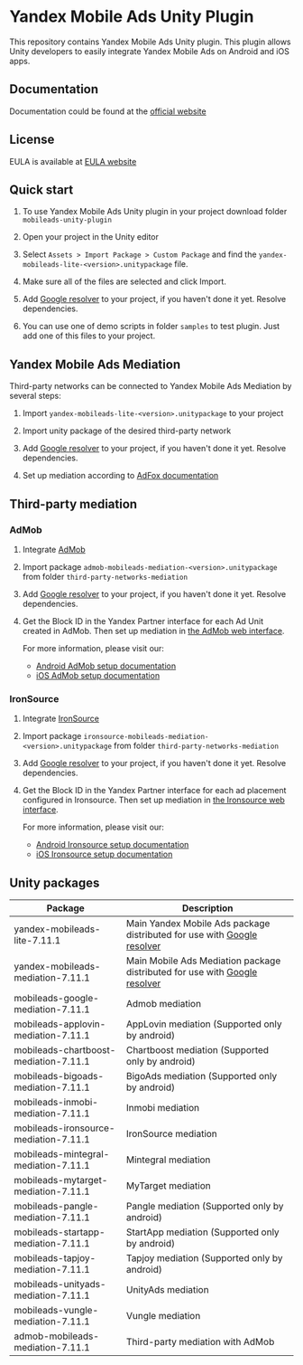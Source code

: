 # Yandex Mobile Ads Unity Plugin

This repository contains Yandex Mobile Ads Unity plugin. This plugin allows Unity developers to easily integrate Yandex
Mobile Ads on Android and iOS apps.

## Documentation

Documentation could be found at the [official website][DOCUMENTATION]

## License

EULA is available at [EULA website][LICENSE]

## Quick start

1. To use Yandex Mobile Ads Unity plugin in your project download folder `mobileads-unity-plugin`

2. Open your project in the Unity editor

3. Select `Assets > Import Package > Custom Package` and find the `yandex-mobileads-lite-<version>.unitypackage` file.

4. Make sure all of the files are selected and click Import.

5. Add [Google resolver] to your project, if you haven't done it yet. Resolve dependencies.

6. You can use one of demo scripts in folder `samples` to test plugin. Just add one of this files to your project.

## Yandex Mobile Ads Mediation

Third-party networks can be connected to Yandex Mobile Ads Mediation by several steps:

1. Import `yandex-mobileads-lite-<version>.unitypackage` to your project

2. Import unity package of the desired third-party network

3. Add [Google resolver] to your project, if you haven't done it yet. Resolve dependencies.

4. Set up mediation according
   to [AdFox documentation](https://yandex.com/dev/mobile-ads/doc/plugins/unity/mob-mediation/list-network-docpage/)

## Third-party mediation

### AdMob

1. Integrate [AdMob](https://developers.google.com/admob/unity/start)

2. Import package `admob-mobileads-mediation-<version>.unitypackage` from folder `third-party-networks-mediation`

3. Add [Google resolver] to your project, if you haven't done it yet. Resolve dependencies.

4. Get the Block ID in the Yandex Partner interface for each Ad Unit created in AdMob. Then set up mediation
   in [the AdMob web interface](https://apps.admob.com).

   For more information, please visit our:
    * [Android AdMob setup documentation](https://yandex.ru/support2/mobile-ads/en/dev/android/admob-third)
    * [iOS AdMob setup documentation](https://yandex.ru/support2/mobile-ads/en/dev/ios/admob-third)

### IronSource

1. Integrate [IronSource](https://developers.is.com/ironsource-mobile/unity/unity-plugin/)

2. Import package `ironsource-mobileads-mediation-<version>.unitypackage` from folder `third-party-networks-mediation`

3. Add [Google resolver] to your project, if you haven't done it yet. Resolve dependencies.

4. Get the Block ID in the Yandex Partner interface for each ad placement configured in Ironsource. Then set up
   mediation in [the Ironsource web interface](https://platform.ironsrc.com/partners/dashboard).

   For more information, please visit our:
    * [Android Ironsource setup documentation](https://yandex.com/support2/mobile-ads/en/dev/android/ironsource-third)
    * [iOS Ironsource setup documentation](https://yandex.com/support2/mobile-ads/en/dev/ios/ironsource-third)

## Unity packages

| Package                              | Description                                                                  |
|--------------------------------------|------------------------------------------------------------------------------|
| yandex-mobileads-lite-7.11.1         | Main Yandex Mobile Ads package distributed for use with [Google resolver]    |
| yandex-mobileads-mediation-7.11.1    | Main Mobile Ads Mediation package distributed for use with [Google resolver] |
| mobileads-google-mediation-7.11.1    | Admob mediation                                                              |
| mobileads-applovin-mediation-7.11.1  | AppLovin mediation (Supported only by android)                               |
| mobileads-chartboost-mediation-7.11.1| Chartboost mediation (Supported only by android)                             |
| mobileads-bigoads-mediation-7.11.1   | BigoAds mediation (Supported only by android)                                |
| mobileads-inmobi-mediation-7.11.1    | Inmobi mediation                                                             |
| mobileads-ironsource-mediation-7.11.1| IronSource mediation                                                         |
| mobileads-mintegral-mediation-7.11.1 | Mintegral mediation                                                          |
| mobileads-mytarget-mediation-7.11.1  | MyTarget mediation                                                           |
| mobileads-pangle-mediation-7.11.1    | Pangle mediation (Supported only by android)                                 |
| mobileads-startapp-mediation-7.11.1  | StartApp mediation (Supported only by android)                               |
| mobileads-tapjoy-mediation-7.11.1    | Tapjoy mediation (Supported only by android)                                 |
| mobileads-unityads-mediation-7.11.1  | UnityAds mediation                                                           |
| mobileads-vungle-mediation-7.11.1    | Vungle mediation                                                             |
| admob-mobileads-mediation-7.11.1     | Third-party mediation with AdMob                                             |

[Google resolver]: https://github.com/googlesamples/unity-jar-resolver

[DOCUMENTATION]: https://yandex.ru/support2/mobile-ads/ru/dev/unity

[LICENSE]: https://legal.yandex.com/partner_ch/
